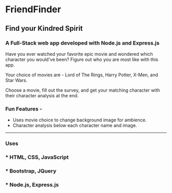 # FriendFinder
## Find your Kindred Spirit 

### A Full-Stack web app developed with Node.js and Express.js

Have you ever watched your favorite epic movie and wondered which character you would've been? Figure out who you are most like with this app.

Your choice of movies are - Lord of The Rings, Harry Potter, X-Men, and Star Wars. 

Choose a movie, fill out the survey, and get your matching character with their character analysis at the end.

### Fun Features - 
* Uses movie choice to change background image for ambience.
* Character analysis below each character name and image.

------------------

### Uses 
### * HTML, CSS, JavaScript ###
### * Bootstrap, JQuery ###
### * Node.js, Express.js ###
